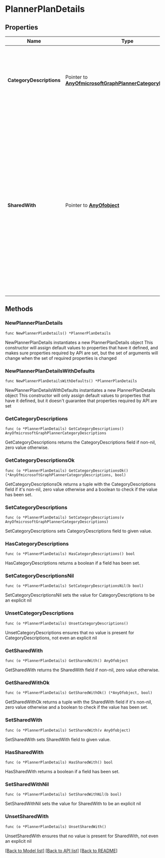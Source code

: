 # PlannerPlanDetails

## Properties

Name | Type | Description | Notes
------------ | ------------- | ------------- | -------------
**CategoryDescriptions** | Pointer to [**AnyOfmicrosoftGraphPlannerCategoryDescriptions**](anyOf&lt;microsoft.graph.plannerCategoryDescriptions&gt;.md) | An object that specifies the descriptions of the six categories that can be associated with tasks in the plan | [optional] 
**SharedWith** | Pointer to [**AnyOfobject**](anyOf&lt;object&gt;.md) | Set of user ids that this plan is shared with. If you are leveraging Microsoft 365 groups, use the Groups API to manage group membership to share the group&#39;s plan. You can also add existing members of the group to this collection though it is not required for them to access the plan owned by the group. | [optional] 

## Methods

### NewPlannerPlanDetails

`func NewPlannerPlanDetails() *PlannerPlanDetails`

NewPlannerPlanDetails instantiates a new PlannerPlanDetails object
This constructor will assign default values to properties that have it defined,
and makes sure properties required by API are set, but the set of arguments
will change when the set of required properties is changed

### NewPlannerPlanDetailsWithDefaults

`func NewPlannerPlanDetailsWithDefaults() *PlannerPlanDetails`

NewPlannerPlanDetailsWithDefaults instantiates a new PlannerPlanDetails object
This constructor will only assign default values to properties that have it defined,
but it doesn't guarantee that properties required by API are set

### GetCategoryDescriptions

`func (o *PlannerPlanDetails) GetCategoryDescriptions() AnyOfmicrosoftGraphPlannerCategoryDescriptions`

GetCategoryDescriptions returns the CategoryDescriptions field if non-nil, zero value otherwise.

### GetCategoryDescriptionsOk

`func (o *PlannerPlanDetails) GetCategoryDescriptionsOk() (*AnyOfmicrosoftGraphPlannerCategoryDescriptions, bool)`

GetCategoryDescriptionsOk returns a tuple with the CategoryDescriptions field if it's non-nil, zero value otherwise
and a boolean to check if the value has been set.

### SetCategoryDescriptions

`func (o *PlannerPlanDetails) SetCategoryDescriptions(v AnyOfmicrosoftGraphPlannerCategoryDescriptions)`

SetCategoryDescriptions sets CategoryDescriptions field to given value.

### HasCategoryDescriptions

`func (o *PlannerPlanDetails) HasCategoryDescriptions() bool`

HasCategoryDescriptions returns a boolean if a field has been set.

### SetCategoryDescriptionsNil

`func (o *PlannerPlanDetails) SetCategoryDescriptionsNil(b bool)`

 SetCategoryDescriptionsNil sets the value for CategoryDescriptions to be an explicit nil

### UnsetCategoryDescriptions
`func (o *PlannerPlanDetails) UnsetCategoryDescriptions()`

UnsetCategoryDescriptions ensures that no value is present for CategoryDescriptions, not even an explicit nil
### GetSharedWith

`func (o *PlannerPlanDetails) GetSharedWith() AnyOfobject`

GetSharedWith returns the SharedWith field if non-nil, zero value otherwise.

### GetSharedWithOk

`func (o *PlannerPlanDetails) GetSharedWithOk() (*AnyOfobject, bool)`

GetSharedWithOk returns a tuple with the SharedWith field if it's non-nil, zero value otherwise
and a boolean to check if the value has been set.

### SetSharedWith

`func (o *PlannerPlanDetails) SetSharedWith(v AnyOfobject)`

SetSharedWith sets SharedWith field to given value.

### HasSharedWith

`func (o *PlannerPlanDetails) HasSharedWith() bool`

HasSharedWith returns a boolean if a field has been set.

### SetSharedWithNil

`func (o *PlannerPlanDetails) SetSharedWithNil(b bool)`

 SetSharedWithNil sets the value for SharedWith to be an explicit nil

### UnsetSharedWith
`func (o *PlannerPlanDetails) UnsetSharedWith()`

UnsetSharedWith ensures that no value is present for SharedWith, not even an explicit nil

[[Back to Model list]](../README.md#documentation-for-models) [[Back to API list]](../README.md#documentation-for-api-endpoints) [[Back to README]](../README.md)


